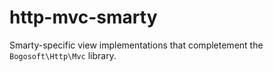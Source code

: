 # http-mvc-smarty

Smarty-specific view implementations that completement the `Bogosoft\Http\Mvc` library.
